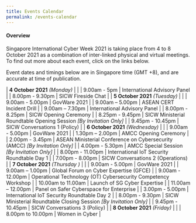 ```yaml
---
title: Events Calendar
permalink: /events-calendar
---
```

#### Overview

Singapore International Cyber Week 2021 is taking place from 4 to 8 October 2021 as a combination of inter-linked physical and virtual meetings. To find out more about each event, click on the links below.

Event dates and timings below are in Singapore time (GMT +8), and are accurate at time of publication.

| **4 October 2021** *(Monday)*     |      |
| 9.00am - 5pm     | International Advisory Panel     |
| 8.00pm - 9.30pm     | SICW Fireside Chat     |
| **5 October 2021** *(Tuesday)*     |      |
| 9.00am - 5.00pm     | GovWare 2021     |
| 9.00am – 5.00pm     | ASEAN CERT Incident Drill    |
| 9.00am – 7.30pm     | International Advisory Panel     |
| 8.00pm - 8.25pm     | SICW Opening Ceremony     |
| 8.25pm - 9.45pm     | SICW Ministerial Roundtable Opening Session *[By Invitation Only]*     |
| 9.45pm - 10.45pm     | SICW Conversations 1 (Policy)     |
| **6 October 2021** *(Wednesday)*     |      |
| 9.00am - 5.00pm     | GovWare 2021     |
| 1.30pm – 2.00pm     | AMCC Opening Ceremony     |
| 2.00pm - 3.45pm     | ASEAN Ministerial Conference on Cybersecurity (AMCC) *[By Invitation Only]*     |
| 4.00pm - 5.30pm     | AMCC Special Session *[By Invitation Only]*     |
| 8.00pm - 11.00pm     | International IoT Security Roundtable Day 1     |
| 7.00pm - 8.00pm     | SICW Conversations 2 (Operations)     |
| **7 October 2021** *(Thursday )*     |      |
| 9.00am - 5.00pm     | GovWare 2021     |
| 9.00am – 1.00pm     | Global Forum on Cyber Expertise (GFCE)     |
| 9.00am - 12.00pm     | Operational Technology (OT) Cybersecurity Competency Workshop     |
| 10.00am to 11.00am     | Launch of SG Cyber Expertise     |
| 11.00am – 12.00pm     | Panel on Safer Cyberspace for Enterprise     |
| 3.00pm - 5.00pm     | International IoT Security Roundtable Day 2     |
| 8.00pm - 9.30pm     | SICW Ministerial Roundtable Closing Session *[By Invitation Only]*     |
| 9.45pm - 10.45pm     | SICW Conversations 3 (Policy)     |
| **8 October 2021** *(Friday)*     |      |
| 8.00pm to 10.00pm     | Women in Cyber     |